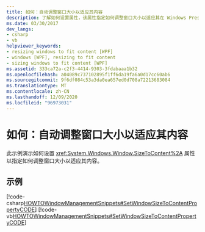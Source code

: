 ```yaml
---
title: 如何：自动调整窗口大小以适应其内容
description: 了解如何设置属性，该属性指定如何调整窗口大小以适应其在 Windows Presentation Foundation (WPF) 的内容。
ms.date: 03/30/2017
dev_langs:
- csharp
- vb
helpviewer_keywords:
- resizing windows to fit content [WPF]
- windows [WPF], resizing to fit content
- sizing windows to fit content [WPF]
ms.assetid: 333ca72a-c2f3-4414-9303-3fdabaaa1b32
ms.openlocfilehash: a04089c737102895f1ff6da19fa6a0d17cc60ab6
ms.sourcegitcommit: 9f6df084c53a3da0ea657ed0d708a72213683084
ms.translationtype: MT
ms.contentlocale: zh-CN
ms.lasthandoff: 12/09/2020
ms.locfileid: "96973031"
---
```

# <a name="how-to-automatically-size-a-window-to-fit-its-content"></a>如何：自动调整窗口大小以适应其内容
此示例演示如何设置 <xref:System.Windows.Window.SizeToContent%2A> 属性以指定如何调整窗口大小以适应其内容。  
  
## <a name="example"></a>示例  
 [!code-csharp[HOWTOWindowManagementSnippets#SetWindowSizeToContentPropertyCODE](~/samples/snippets/csharp/VS_Snippets_Wpf/HOWTOWindowManagementSnippets/CSharp/MainWindow.xaml.cs#setwindowsizetocontentpropertycode)]
 [!code-vb[HOWTOWindowManagementSnippets#SetWindowSizeToContentPropertyCODE](~/samples/snippets/visualbasic/VS_Snippets_Wpf/HOWTOWindowManagementSnippets/visualbasic/mainwindow.xaml.vb#setwindowsizetocontentpropertycode)]
